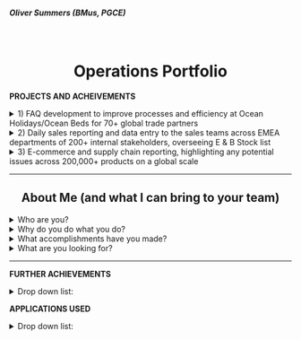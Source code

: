<h5 align="left">Oliver Summers (BMus, PGCE)</h5>
<br>

<h1 align="center">Operations Portfolio</h1>

**PROJECTS AND ACHEIVEMENTS**

<details markdown="1">
  <summary>1) FAQ development to improve processes and efficiency at Ocean Holidays/Ocean Beds for 70+ global trade partners
</summary>
<br>

One of my achievements at Ocean Holidays, where I’ve taken ownership to improve our processes as we were receiving queries from customers but due to privacy policy we could only communicate with trade partners for their booking. I would be responsible for collecting CRM data of 70+ international travel partners from our internal systems into an Excel format, to look at areas of improvement to build our FAQ page on our site. Through an analysis on CRM cases, I was able to successfully present the biggest customer queries to management using data maps to illustrate queries from different trade partners and build our FAQ page on our website, that resulted in an increase of overall efficiency as a business by 26% since 2020 - https://oceanbeds.com/Home/Faqs

__________________________________________________
<h4 align="center">Drafting of FAQ page on word/pdf, with feedback from management</h4>

![FAQ Draft](https://user-images.githubusercontent.com/111752059/190139680-d171ab7c-55a8-4d7e-9f5f-b4960865b47e.png)

<h4 align="center">Final version, as found on the official website</h4>

![FAQ Finalised](https://user-images.githubusercontent.com/111752059/190139688-e950c870-f1da-439e-8cbf-c93f099e09a9.png)

</details>

<details markdown="1">
  <summary>2) Daily sales reporting and data entry to the sales teams across EMEA departments of 200+ internal stakeholders, overseeing E & B Stock list </summary>
<br>

Able to manage own workload effectively. For example, at Fender, I’d provide weekly reports to commercial and operations teams across EMEA departments, such as open order fills and B stock lists of our products, resulting in meeting our 1,000+ weekly orders for dealers and direct consumers.

__________________________________________________
<h4 align="center">B stock list to boost revenue to global partners to 45+ countries across Europe, Middle East and Africa</h4>
  
![B Stock List](https://user-images.githubusercontent.com/111752059/190139704-b4ba5f24-4152-456b-8268-1a1bb55e255f.png)
  
<h4 align="center">Local stock for sales team in the UK and Ireland, creating daily reports that saw 14% increase in sales on a weekly basis</h4>

![E Stock List](https://user-images.githubusercontent.com/111752059/190139666-62bbb318-b3b9-4602-b55e-6cd5cd4e0066.png)

</details>

<details markdown ="1">
  <summary>3) E-commerce and supply chain reporting, highlighting any potential issues across 200,000+ products on a global scale</summary>
<br>

Analysed data from supply chain and E-commerce teams, successfully delivering tasks in a timely manner and to a high standard. Able to manage own workload effectively. For example, at Fender, I’d provide weekly reports to commercial and operations teams across EMEA departments, such as open order fills and B stock lists of our products, resulting in meeting our 1,000+ weekly orders for dealers and direct consumers.
<br>

Highly efficient in using Google Suite/Microsoft Office. At Fender, I use Excel to deliver reports to help track and process products, using VLOOKUP, COUNTIF, and Pivot Table Analysis to retrieve results from our internal system to help plan with order forecasts.

__________________________________________________
<h4 align="center"> Open order fill that's analysed to provide the logistics team to successfully manage 100,000+ products from the warehouse </h4>
  
![Open Order](https://user-images.githubusercontent.com/111752059/190139717-5d5a2afd-91cf-4563-bbac-52499b4a2298.png)
  
<h4 align="center"> Supporting E-commerce team on securing stock allocated and available into web reserve </h4>
  
![E-commerce product](https://user-images.githubusercontent.com/111752059/190139710-81b309ae-4770-43e5-9cfa-7b572fc56499.png)

</details>

__________________________________________________
<h2 align="center">About Me (and what I can bring to your team)</h2>

<details markdown="1">

<summary>Who are you?</summary> 
<br>

Proactive operations specialist, with 4+ years experience in an operations environment and a natural desire to improve processes while implementing applications to support these improvements. I have undertaken many projects (as listed in this portfolio but not exhaustive) that's resulted in seeing continued support across businesses, for example, one of many results was seeing a growth rate of 30% over the past five years, surpassing £60 million revenue for the business at Ocean Holidays.

</details>

<details markdown="1">
<summary>Why do you do what you do?</summary>
<br>

From teaching and delivering effective teaching materials, to working with multi-million pound businesses to improve operational processes, I've always had a keen eye to develop and improve and deliver on what teams need, Working efficiently in operations allows me to be directly involved in delivering the final product to consumers.

</details>

<details markdown="1">
<summary>What accomplishments have you made?</summary>
<br>

You can see a bullet point list below further for examples (list is not exhaustive) but to highlight positive feedback from colleagues, my general manager at MyTutor has described me as *"Process-driven"*, along with my manager at Ocean Holidays praising my communications skills across different teams, stating that,
<br>

> *"You are smashing it, some really good calls, you have clearly picked up lots of product knowledge and trying to answer the agents call without letting them go.”*

</details>

<details markdown="1">
<summary>What are you looking for?</summary>
<br>

I'm looking to be a part of a team that is looking to improve and streamline processes, build new and better ways of approaching tasks (as already highlighted). By introducing me to be a part of your team, I can quickly delve into this while supporting a wide array of teams on an international level, having previously worked alongside Product, E-commerce, Finance, Sales, Marketing, Supply Chain & Logistics, and many more.
<br>
<br>

Thank you so much for looking into my application further. It would be great to support you with your operations requirements, and I'd love to further discuss how some of my previous successes highlighted here can support you in achieving your business goals. You can find contact details on my CV and looking forward to speaking with you!

</details>

___________

**FURTHER ACHIEVEMENTS**

<details markdown="1">
<summary>Drop down list:</summary>
<br>

- Detail-oriented, at Ocean Holidays I’d critically check 200+ bookings weekly to ensure that data transmittals received from our partners matched what was booked in our internal systems, successfully leading to the team **hitting our -2.00% error target.**
- At MyTutor, I'd implement data analysis techniques to look at trends and queries from consumers to demonstrate areas of improvement on the platform. This resulted in being able to **reduce customer query contact by 28%** and focus on building on other aspects of the business.
- Main support for account manager for our VIP products such as the prestigious Sandy Lane hotel, helped our 20+ VIP trade partners secure bookings, seeing  a 51% increase in bookings, **resulting in £30,000 increase in net revenue**.
- I was the first team member to set up our product section for the B2C team at MyTutor, **resulting in an overall 60% increase** in accurate data for bug reports into JIRA.
- Led creative workshops at MyTutor **for 20+ staff**, delivering to the team to educate B2C strategies.
- Trained and qualified in GDPR practises **with 90%+ overall rating**, highlighting key elements to protect private stakeholder data.

</details>


**APPLICATIONS USED**

<details markdown="1">
<summary>Drop down list:</summary>
<br>

- Microsoft Office (especially Excel)
- Google Suite
- SQL
- Tableau
- R/Python
- JIRA 
- Extranet and API systems
- GDS (Galileo, TD-i, AC7)
- Internal systems (TravelWeb, NED, AS/400, PIM)
- CRM systems (Zendesk, HubSpot, internal)

</details>

